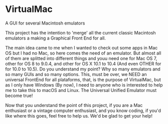 # VirtualMac
A GUI for several Macintosh emulators

This project has the intention to 'merge' all the current classic Macintosh emulators a making a Graphical Front End for all.

The main idea came to me when I wanted to check out some apps in Mac OS but I had no Mac, so here comes the need of an emulator.
But almost all of them are splitted into different things and youu need one for Mac OS 7, other for OS 8 to 9.0.4, and other
for OS X 10.1 to 10.4 (And even OTHER for for 10.0 to 10.5). Do you understand my point? Why so many emulators and so many GUIs
and so many options. This, must be over, we NEED an universal FrontEnd for all plataforms, that, is the purpose of VirtualMac,
but as I only have Windows (By now), I need to anyone who is interested to help me to take this to macOS and Linux. The Universal
Unified Emulator must become true!

Now that you understand the point of this project, if you are a Mac enthusiast or a vintage computer enthusiast, and you know
coding, if you'd like where this goes, feel free to help us. We'd be glad to get your help!
